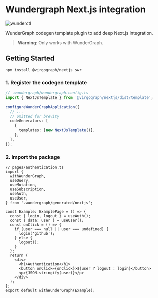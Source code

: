 # Wundergraph Next.js integration

![wunderctl](https://img.shields.io/npm/v/@virgograph/nextjs.svg)

WunderGraph codegen template plugin to add deep Next.js integration.

> **Warning**: Only works with WunderGraph.

## Getting Started

```shell
npm install @virgograph/nextjs swr
```

### 1. Register the codegen template

```ts
// .wundergraph/wundergraph.config.ts
import { NextJsTemplate } from '@virgograph/nextjs/dist/template';

configureWunderGraphApplication({
  // ...
  // omitted for brevity
  codeGenerators: [
    {
      templates: [new NextJsTemplate()],
    },
  ],
});
```

### 2. Import the package

```tsx
// pages/authentication.ts
import {
  withWunderGraph,
  useQuery,
  useMutation,
  useSubscription,
  useAuth,
  useUser,
} from '.wundergraph/generated/nextjs';

const Example: ExamplePage = () => {
  const { login, logout } = useAuth();
  const { data: user } = useUser();
  const onClick = () => {
    if (user === null || user === undefined) {
      login('github');
    } else {
      logout();
    }
  };
  return (
    <div>
      <h1>Authentication</h1>
      <button onClick={onClick}>${user ? logout : login}</button>
      <p>{JSON.stringify(user)}</p>
    </div>
  );
};
export default withWunderGraph(Example);
```
